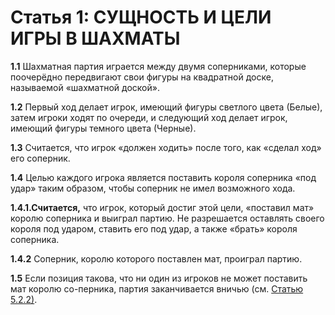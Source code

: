 Статья 1: СУЩНОСТЬ И ЦЕЛИ ИГРЫ В ШАХМАТЫ
========================================

**1.1** Шахматная партия играется между двумя соперниками, которые поочерёдно передвигают свои фигуры на квадратной доске, называемой «шахматной доской».

**1.2** Первый ход делает игрок, имеющий фигуры светлого цвета (Белые), затем игроки ходят по очереди, и следующий ход делает игрок, имеющий фигуры темного цвета (Черные).

**1.3** Считается, что игрок «должен ходить» после того, как «сделал ход» его соперник.

**1.4** Целью каждого игрока является поставить короля соперника «под удар» таким образом, чтобы соперник не имел возможного хода.

**1.4.1.Считается,** что игрок, который достиг этой цели, «поставил мат» королю соперника и выиграл партию. Не разрешается оставлять своего короля под ударом, ставить его под удар, а также «брать» короля соперника.

**1.4.2** Соперник, королю которого поставлен мат, проиграл партию.

**1.5** Если позиция такова, что ни один из игроков не может поставить мат королю со-перника, партия заканчивается вничью (см. [Статью 5.2.2)](./article5).